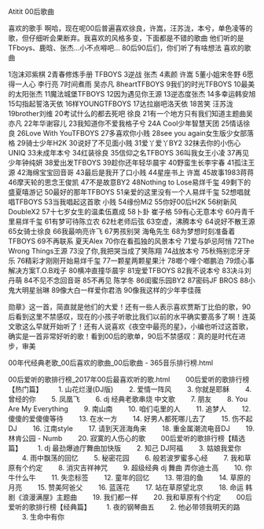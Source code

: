 Atitit 00后歌曲

喜欢的歌手
啊哈，现在呢00后普遍喜欢徐良，许嵩，汪苏泷，本兮，单色凌等的歌，但仔细听会果断弃。我喜欢的风格多变，下面都是不错的歌曲
他们听的是TFboys、鹿晗、张杰…小不点嘚吧... 80后90后们，你们听了有啥想法
喜欢的歌曲

1泡沫邓紫棋
2青春修炼手册 TFBOYS
3逆战 张杰
4素颜 许嵩
5董小姐宋冬野
6愿得一人心 李行亮
7时间煮雨 吴亦凡
8heartTFBOYS
9我们的时光TFBOYS
10最美的太阳张杰
11魔法城堡TFBOYS
12因为遇见你王源
13逆态度张杰
14多幸运韩安旭
15勾指起誓洛天依
16样YOUNGTFBOYS
17达拉崩吧洛天依
18苦笑 汪苏泷
19brother刘维
20考试什么的都去死吧 徐良
21有一个地方只有我们知道主题曲吴亦凡
22年华谢容儿
23我知道你不爱我格子兮
24A Cool少年智慧天团
25情话徐良
26Love With YouTFBOYS
27多喜欢你小贱
28see you again女生版少女部落格
29骑士少年H2K
30说好了不见面小贱
31爱丫爱丫BY2
32抹去你的小伤心UNIQ
33未成年本兮
34红装徐良
35信仰之名TFBOYS
36叫我女王小凌
37再见少年钟纯妍
38爱出发TFBOYS
39趁你还年轻华晨宇
40野蛮生长李宇春
41孤注王源
42海绵宝宝回音哥
43最后是我开了口小贱
44星座书上 许嵩
45故事1983蒋蒋
46摩天轮的思念王俊凯
47不是故意BY2
48Nothing to Lose易烊千玺
49剩下的盛夏嘻游记
50最好的那年TFBOYS
51亲爱的这里没有一个人易烊千玺
52想唱就唱TFBOYS
53当我唱起这首歌 小贱
54缘份Mi2
55你好00后H2K
56树新风DoubleX2
57十七岁女生的温柔伍嘉成
58卜卦 崔子格
59有心无意本兮
60丹青千里易烊千玺
61有梦可待陈立农
62杜老师后弦
63空虚，沸腾本兮
64说好不散王源
65女骑士徐良
66我最响亮许飞
67男孩别哭 海龟先生
68为梦想时刻准备着TFBOYS
69不再联系 夏天Alex
70你在看孤独的风景本兮
71爱与妒忌阿悄
72The Wrong Things王源
73没了你,我把哭当成了笑陈翔
74战放本兮
75秋殇别恋牙牙乐
76精彩才刚刚开始易烊千玺
77一颗星两颗星果汁
78啷个哩个啷鹏泊
79烦心事解决方案T.O.B戏子
80横冲直撞华晨宇
81宠爱TFBOYS
82我不说本兮
83决斗刘丹萌
84不见不念回音哥
85不再见 陈学冬
86闺蜜乐园BY2
87密码JF BROS
88小鬼大明星翁琳
89像大白一样爱你君浩
90像我这样的少年李佳薇

 
勋章》这一首，简直就是他们的大爱！还有一些人表示喜欢贾斯丁比伯的歌，90后看到这里不禁感叹，现在的小孩子听歌比我们以前的水平确实要高多了啊！连英文歌这么早就开始听了！还有人说喜欢《夜空中最亮的星》，小编也听过这首歌，确实是一首非常好听的歌！看到00后的歌单，90后不禁感叹：真的是时代在进步，审美


00年代经典老歌_00后喜欢的歌曲_00后歌曲 - 365音乐排行榜.html


00后爱听的歌排行榜_2017年00后最喜欢听的歌.html
　　00后爱听的歌排行榜【热门篇】
　　1. 山花烂漫(DJ版)
　　2. 爱情一阵风
　　3. 你就是耶稣
　　4. 曾经的你
　　5. 凤凰飞
　　6. dj 经典老歌串烧 中文歌
　　7. 朋友
　　8. You Are My Everything
　　9. 南山南
　　10. 咱们屯里的人
　　11. 追梦人
　　12. 傻傻的爱傻傻等待
　　13. 在水一方
　　14. 好男人都死哪儿去了
　　15. 伤不起DJ
　　16. 江南style
　　17. 请到天涯海角来
　　18. 重金属潮流电音DJ
　　19. 林肯公园 - Numb
　　20. 寂寞的人伤心的歌
　　00后爱听的歌排行榜【精选篇】
　　1. dj 最劲爆迪厅舞曲加快版
　　2. 知己 DJ阿福
　　3. 姑娘我爱你
　　4. 雨中飘荡的回忆
　　5. 秘密花园
　　6. 般若波罗蜜多心经
　　7. 我和草原有个约定
　　8. 消灾吉祥神咒
　　9. 超级经典 dj 舞曲 弄你迪士高
　　10. 你牛什么牛
　　11. 失恋标签
　　12. 童年的回忆
　　13. 带泪的鱼
　　14. 草原的月亮
　　15. 赞美阿爸父
　　16. 蓝莲花
　　17. 站在草原望北京
　　18. 命运 韩剧《浪漫满屋》主题曲
　　19. 我们都一样
　　20. 我和草原有个约定
　　00后爱听的歌排行榜【经典篇】
　　1. 夜的钢琴曲五
　　2. 他必带领我明天的路
　　3. 生命中有你


